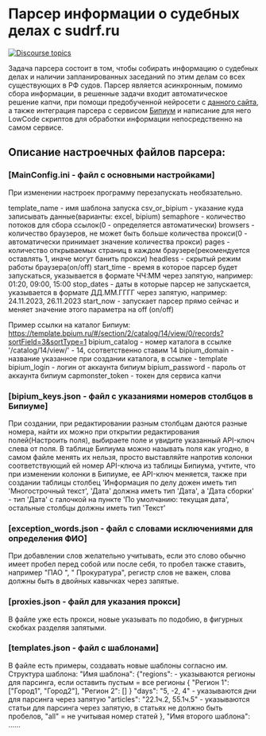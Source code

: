 # Парсер информации о судебных делах с sudrf.ru
[![Discourse topics](https://img.shields.io/badge/License-GPLv3-orange)](https://www.gnu.org/licenses/gpl-3.0) 

Задача парсера состоит в том, чтобы собирать информацию о судебных делах и наличии запланированных заседаний по этим делам со всех существующих в РФ судов.
Парсер является асинхронным, помимо сбора информации, в решенные задачи входит автоматическое решение капчи, при помощи предобученной нейросети с [данного сайта](https://auth.zennolab.com), 
а также интеграция парсера с сервисом [Бипиум](https://bpium.ru/) и написание для него LowCode скриптов для обработки информации непосредственно на самом сервисе. 


## Описание настроечных файлов парсера:
### [MainConfig.ini - файл с основными настройками]
При изменении настроек программу перезапускать необязательно.

template_name - имя шаблона запуска
csv_or_bipium - указание куда записывать данные(варианты: excel, bipium)
semaphore - количество потоков для сбора ссылок(0 - определяется автоматически)
browsers - количество браузеров, не может быть больше количества прокси(0 - автоматически принимает значение количества прокси)
pages - количество открываемых страниц в каждом браузере(рекомендуется оставлять 1, иначе могут банить прокси)
headless - скрытый режим работы браузера(on/off)
start_time - время в которое парсер будет запускаться, указывается в формате ЧЧ:ММ через запятую, например: 01:20, 09:00, 15:00
stop_dates - даты в которые парсер не запускается, указывается в формате ДД.ММ.ГГГГ через запятую, например: 24.11.2023, 26.11.2023
start_now - запускает парсер прямо сейчас и меняет значение этого параметра на off (on/off)

Пример ссылки на каталог Бипиум: https://template.bpium.ru/#/section/2/catalog/14/view/0/records?sortField=3&sortType=1
bipium_catalog - номер каталога в ссылке '/catalog/14/view/' - 14, ссответственно ставим 14
bipium_domain - название указанное при создании каталога, в ссылке - template
bipium_login - логин от аккаунта бипиум
bipium_password - пароль от аккаунта бипиум
capmonster_token - токен для сервиса капчи

### [bipium_keys.json - файл с указаниями номеров столбцов в Бипиуме]

При создании, при редактировании разным столбцам даются разные номера, найти их можно при открытии редактирования полей(Настроить поля), выбираете поле и увидите указанный API-ключ слева от поля.
В таблице Бипиума можно называть поля как угодно, в самом файле менять их нельзя, просто выставляйте напротив колонки соответствующий ей номер API-ключа из таблицы Бипиума, учтите, что при изменении колонки в Бипиуме, ее API-ключ меняется, также при создании таблицы столбец 'Информация по делу дожен иметь тип 'Многострочный текст', 'Дата' должна иметь тип 'Дата', а 'Дата сборки' - тип 'Дата' с галочкой на пункте 'По умолчанию: текущая дата', остальные столбцы должны иметь тип 'Текст'


### [exception_words.json - файл с словами исключениями для определения ФИО]
При добавлении слов желательно учитывать, если это слово обычно имеет пробел перед собой или после себя, то пробел также ставить, например "ПАО ", " Прокуратура", регистр слов не важен, слова должны быть в двойных кавычках через запятые.



### [proxies.json - файл для указания прокси]
В файле уже есть прокси, новые указывать по подобию, в фигурных скобках разделяя запятыми.



### [templates.json - файл с шаблонами]
В файле есть примеры, создавать новые шаблоны согласно им.
Структура шаблона:
	"Имя шаблона":
		{"regions":  - указываются регионы для парсинга, если оставить пустым = все регионы
			{
			    "Регион 1": ["Город1", "Город2"],
			    "Регион 2": []
			}
		 "days": "5, -2, 4" - указываются дни для парсинга через запятую
		 "articles": "22.1ч.2, 55.1ч.5" - указываются статьи для парсинга через запятую, в статьях не должно быть пробелов, "all" = не учитывая номер статей
		},
	"Имя второго шаблона": ......
